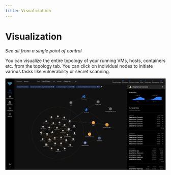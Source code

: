 ```yaml
---
title: Visualization
---
```


# Visualization

*See all from a single point of control*

You can visualize the entire topology of your running VMs, hosts, containers etc. from the topology tab. You can click on individual nodes to initiate various tasks like vulnerability or secret scanning.

![Visualization](../img/DF_Visualization.png)
